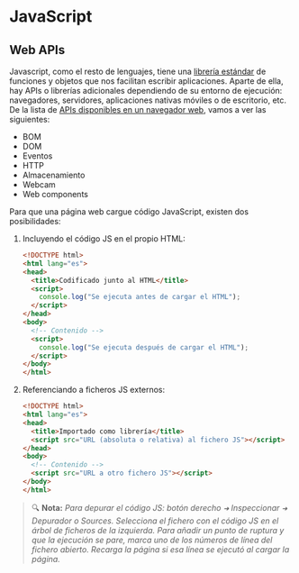 # JavaScript
## Web APIs

Javascript, como el resto de lenguajes, tiene una [librería estándar](https://developer.mozilla.org/en-US/docs/Web/JavaScript/Reference/Global_Objects) de funciones y objetos que nos facilitan escribir aplicaciones. Aparte de ella, hay APIs o librerías adicionales dependiendo de su entorno de ejecución: navegadores, servidores, aplicaciones nativas móviles o de escritorio, etc. De la lista de [APIs disponibles en un navegador web](https://developer.mozilla.org/en-US/docs/Learn/JavaScript/Client-side_web_APIs/Introduction), vamos a ver las siguientes:

- BOM
- DOM
- Eventos
- HTTP
- Almacenamiento
- Webcam
- Web components

Para que una página web cargue código JavaScript, existen dos posibilidades:

1. Incluyendo el código JS en el propio HTML:

   ```html
   <!DOCTYPE html>
   <html lang="es">
   <head>
     <title>Codificado junto al HTML</title>
     <script>
       console.log("Se ejecuta antes de cargar el HTML");
     </script>
   </head>
   <body>
     <!-- Contenido -->
     <script>
       console.log("Se ejecuta después de cargar el HTML");
     </script>
   </body>
   </html>
   ```

1. Referenciando a ficheros JS externos:

   ```html
   <!DOCTYPE html>
   <html lang="es">
   <head>
     <title>Importado como librería</title>
     <script src="URL (absoluta o relativa) al fichero JS"></script>
   </head>
   <body>
     <!-- Contenido -->
     <script src="URL a otro fichero JS"></script>
   </body>
   </html>
   ```

> 🔍 **Nota:** _Para depurar el código JS: botón derecho `➜` Inspeccionar `➜` Depurador o Sources. Selecciona el fichero con el código JS en el árbol de ficheros de la izquierda. Para añadir un punto de ruptura y que la ejecución se pare, marca uno de los números de línea del fichero abierto. Recarga la página si esa línea se ejecutó al cargar la página._